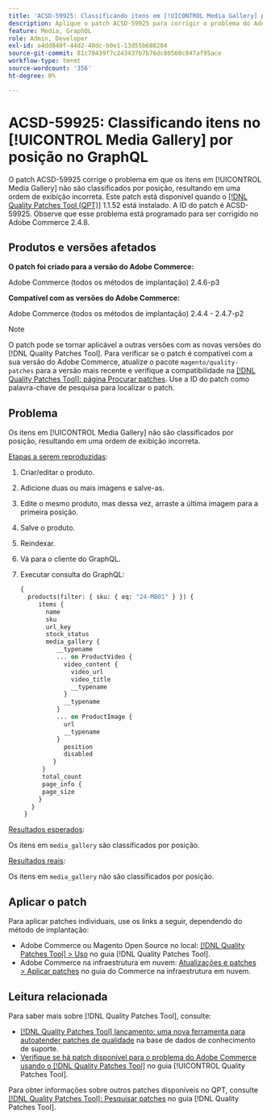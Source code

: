 ```yaml
---
title: 'ACSD-59925: Classificando itens em [!UICONTROL Media Gallery] por posição no GraphQL'
description: Aplique o patch ACSD-59925 para corrigir o problema do Adobe Commerce em que os itens em [!UICONTROL Media Gallery] não são classificados por posição, resultando em uma ordem de exibição incorreta.
feature: Media, GraphQL
role: Admin, Developer
exl-id: a4dd840f-44d2-40dc-b0e1-13d55b688204
source-git-commit: 81c78439f7c243437b7b76dc80560c847af95ace
workflow-type: tm+mt
source-wordcount: '356'
ht-degree: 0%

---
```


# ACSD-59925: Classificando itens no [!UICONTROL Media Gallery] por posição no GraphQL

O patch ACSD-59925 corrige o problema em que os itens em [!UICONTROL Media Gallery] não são classificados por posição, resultando em uma ordem de exibição incorreta. Este patch está disponível quando o [[!DNL Quality Patches Tool (QPT)]](https://experienceleague.adobe.com/en/docs/commerce-knowledge-base/kb/announcements/commerce-announcements/magento-quality-patches-released-new-tool-to-self-serve-quality-patches) 1.1.52 está instalado. A ID do patch é ACSD-59925. Observe que esse problema está programado para ser corrigido no Adobe Commerce 2.4.8.

## Produtos e versões afetados

**O patch foi criado para a versão do Adobe Commerce:**

Adobe Commerce (todos os métodos de implantação) 2.4.6-p3

**Compatível com as versões do Adobe Commerce:**

Adobe Commerce (todos os métodos de implantação) 2.4.4 - 2.4.7-p2

>[!NOTE]
>
>O patch pode se tornar aplicável a outras versões com as novas versões do [!DNL Quality Patches Tool]. Para verificar se o patch é compatível com a sua versão do Adobe Commerce, atualize o pacote `magento/quality-patches` para a versão mais recente e verifique a compatibilidade na [[!DNL Quality Patches Tool]: página Procurar patches](https://experienceleague.adobe.com/tools/commerce-quality-patches/index.html). Use a ID do patch como palavra-chave de pesquisa para localizar o patch.

## Problema

Os itens em [!UICONTROL Media Gallery] não são classificados por posição, resultando em uma ordem de exibição incorreta.

<u>Etapas a serem reproduzidas</u>:

1. Criar/editar o produto.
1. Adicione duas ou mais imagens e salve-as.
1. Edite o mesmo produto, mas dessa vez, arraste a última imagem para a primeira posição.
1. Salve o produto.
1. Reindexar.
1. Vá para o cliente do GraphQL.
1. Executar consulta do GraphQL:

   ```GraphQL
   {
     products(filter: { sku: { eq: "24-MB01" } }) {
        items {
          name
          sku
          url_key
          stock_status
          media_gallery {
             __typename
             ... on ProductVideo {
               video_content {
                 video_url
                 video_title
                 __typename
               }
               __typename
             }
             ... on ProductImage {
               url
               __typename
             }
               position
               disabled
            }
         }
         total_count
         page_info {
         page_size
        }
      }
    }
   ```

<u>Resultados esperados</u>:

Os itens em `media_gallery` são classificados por posição.

<u>Resultados reais</u>:

Os itens em `media_gallery` não são classificados por posição.

## Aplicar o patch

Para aplicar patches individuais, use os links a seguir, dependendo do método de implantação:

* Adobe Commerce ou Magento Open Source no local: [[!DNL Quality Patches Tool] > Uso](/help/tools/quality-patches-tool/usage.md) no guia [!DNL Quality Patches Tool].
* Adobe Commerce na infraestrutura em nuvem: [Atualizações e patches > Aplicar patches](https://experienceleague.adobe.com/docs/commerce-cloud-service/user-guide/develop/upgrade/apply-patches.html) no guia do Commerce na infraestrutura em nuvem.

## Leitura relacionada

Para saber mais sobre [!DNL Quality Patches Tool], consulte:

* [[!DNL Quality Patches Tool] lançamento: uma nova ferramenta para autoatender patches de qualidade](https://experienceleague.adobe.com/en/docs/commerce-knowledge-base/kb/announcements/commerce-announcements/magento-quality-patches-released-new-tool-to-self-serve-quality-patches) na base de dados de conhecimento de suporte.
* [Verifique se há patch disponível para o problema do Adobe Commerce usando o  [!DNL Quality Patches Tool]](/help/tools/quality-patches-tool/patches-available-in-qpt/check-patch-for-magento-issue-with-magento-quality-patches.md) no guia [!UICONTROL Quality Patches Tool].


Para obter informações sobre outros patches disponíveis no QPT, consulte [[!DNL Quality Patches Tool]: Pesquisar patches](https://experienceleague.adobe.com/tools/commerce-quality-patches/index.html) no guia [!DNL Quality Patches Tool].
